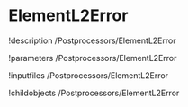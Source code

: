<!-- MOOSE Documentation Stub: Remove this when content is added. -->

# ElementL2Error
!description /Postprocessors/ElementL2Error

!parameters /Postprocessors/ElementL2Error

!inputfiles /Postprocessors/ElementL2Error

!childobjects /Postprocessors/ElementL2Error

